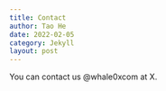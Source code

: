 ```yaml
---
title: Contact
author: Tao He
date: 2022-02-05
category: Jekyll
layout: post
---
```


You can contact us @whale0xcom at X.
